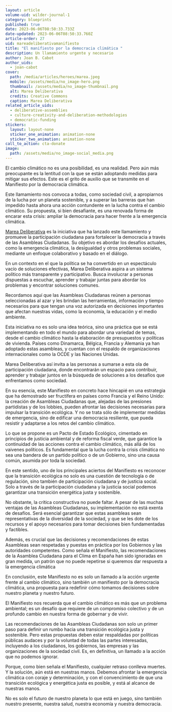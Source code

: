 ```yaml
---
layout: article
volume-uid: wilder-journal-1
category: blueprints
published: true
date: 2023-06-06T08:50:33.733Z
date-updated: 2023-06-06T08:50:33.760Z
article-order: 27
uid: mareadeliberativamanifiesto
title: "El manifiesto por la democracia climática "
description: Un llamamiento urgente y necesario
author: Joan B. Cabot
author_uids:
  - joan-cabot
cover:
  path: /media/articles/heroes/marea.jpeg
  mobile: /assets/media/no_image-hero.png
  thumbnail: /assets/media/no_image-thumbnail.png
  alt: Marea Deliberativa
  credits: Creative Commons
  caption: Marea Deliberativa
related_article_uids:
  - deliberative-assemblies
  - culture-creativity-and-deliberation-methodologies
  - democratic-funding
stickers:
  layout: layout-none
  sticker_one_animation: animation-none
  sticker_two_animation: animation-none
call_to_action: cta-donate
image:
  path: /assets/media/no_image-social_media.png
---
```

El cambio climático no es una posibilidad, es una realidad. Pero aún más preocupante es la lentitud con la que se están adoptando medidas para mitigar sus efectos. Este es el grito de auxilio que se transmite en el Manifiesto por la democracia climática.

Este llamamiento nos convoca a todas, como sociedad civil, a apropiarnos de la lucha por un planeta sostenible, y a superar las barreras que han impedido hasta ahora una acción contundente en la lucha contra el cambio climático. Su propuesta, si bien desafiante, es una renovada forma de encarar esta crisis: ampliar la democracia para hacer frente a la emergencia climática.

[Marea Deliberativa](https://mareadeliberativa.org/) es la iniciativa que ha lanzado este llamamiento y promueve la participación ciudadana para fortalecer la democracia a través de las Asambleas Ciudadanas. Su objetivo es abordar los desafíos actuales, como la emergencia climática, la desigualdad y otros problemas sociales, mediante un enfoque colaborativo y basado en el diálogo.

En un contexto en el que la política se ha convertido en un espectáculo vacío de soluciones efectivas, Marea Deliberativa aspira a un sistema político más transparente y participativo. Busca involucrar a personas dispuestas a escuchar, aprender y trabajar juntas para abordar los problemas y encontrar soluciones comunes.

Recordamos aquí que las Asambleas Ciudadanas reúnen a personas seleccionadas al azar y les brindan las herramientas, información y tiempo necesarios para que tengan una voz autorizada en decisiones importantes que afectan nuestras vidas, como la economía, la educación y el medio ambiente.

Esta iniciativa no es solo una idea teórica, sino una práctica que se está implementando en todo el mundo para abordar una variedad de temas, desde el cambio climático hasta la elaboración de presupuestos y políticas de vivienda. Países como Dinamarca, Bélgica, Francia y Alemania ya han adoptado estas asambleas, y cuentan con el respaldo de organizaciones internacionales como la OCDE y las Naciones Unidas.

Marea Deliberativa así invita a las personas a sumarse a esta ola de participación ciudadana, donde encontrarán un espacio para contribuir, aprender y trabajar juntos en la búsqueda de soluciones a los desafíos que enfrentamos como sociedad.

En su esencia, este Manifiesto en concreto hace hincapié en una estrategia que ha demostrado ser fructífera en países como Francia y el Reino Unido: la creación de Asambleas Ciudadanas que, alejadas de las presiones partidistas y de los lobbies, pueden afrontar las decisiones necesarias para impulsar la transición ecológica. Y no se trata sólo de implementar medidas de emergencia, sino de edificar una democracia resiliente, que pueda resistir y adaptarse a los retos del cambio climático.

Lo que se propone es un Pacto de Estado Ecológico, cimentado en principios de justicia ambiental y de reforma fiscal verde, que garantice la continuidad de las acciones contra el cambio climático, más allá de los vaivenes políticos. Es fundamental que la lucha contra la crisis climática no sea una bandera de un partido político o de un Gobierno, sino una causa común, asumida por toda la sociedad.

En este sentido, uno de los principales aciertos del Manifiesto es reconocer que la transición ecológica no solo es una cuestión de tecnología o de regulación, sino también de participación ciudadana y de justicia social. Solo a través de la participación ciudadana y la justicia social podemos garantizar una transición energética justa y sostenible.

No obstante, la crítica constructiva no puede faltar. A pesar de las muchas ventajas de las Asambleas Ciudadanas, su implementación no está exenta de desafíos. Será esencial garantizar que estas asambleas sean representativas de la diversidad de la sociedad, y que se les dote de los recursos y el apoyo necesarios para tomar decisiones bien fundamentadas y factibles.

Además, es crucial que las decisiones y recomendaciones de estas Asambleas sean respetadas y puestas en práctica por los Gobiernos y las autoridades competentes. Como señala el Manifiesto, las recomendaciones de la Asamblea Ciudadana para el Clima en España han sido ignoradas en gran medida, un patrón que no puede repetirse si queremos dar respuesta a la emergencia climática

En conclusión, este Manifiesto no es solo un llamado a la acción urgente frente al cambio climático, sino también un manifiesto por la democracia climática, una propuesta para redefinir cómo tomamos decisiones sobre nuestro planeta y nuestro futuro.

El Manifiesto nos recuerda que el cambio climático es más que un problema ambiental; es un desafío que requiere de un compromiso colectivo y de un profundo cambio en nuestra forma de gobernar y de vivir.

Las recomendaciones de las Asambleas Ciudadanas son solo un primer paso para definir un rumbo hacia una transición ecológica justa y sostenible. Pero estas propuestas deben estar respaldadas por políticas públicas audaces y por la voluntad de todas las partes interesadas, incluyendo a los ciudadanos, los gobiernos, las empresas y las organizaciones de la sociedad civil. Es, en definitiva, un llamado a la acción que no podemos ignorar. 

Porque, como bien señala el Manifiesto, cualquier retraso conlleva muertes. Y la solución, aún está en nuestras manos. Debemos afrontar la emergencia climática con coraje y determinación, y con el convencimiento de que una transición ecológica y energética justa es posible, y está al alcance de nuestras manos. 

No es solo el futuro de nuestro planeta lo que está en juego, sino también nuestro presente, nuestra salud, nuestra economía y nuestra democracia.